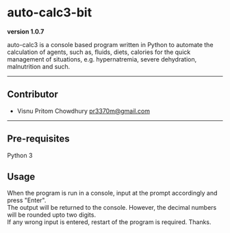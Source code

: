 # auto-calc3-bit

**version 1.0.7**

auto-calc3 is a console based program written in Python to automate the calculation of agents, such as, fluids, diets, calories for the quick management of situations, e.g. hypernatremia, severe dehydration, malnutrition and such. 

---

## Contributor

- Visnu Pritom Chowdhury <pr3370m@gmail.com>

---

## Pre-requisites
Python 3

## Usage
When the program is run in a console, input at the prompt accordingly and press "Enter". <br>
The output will be returned to the console. However, the decimal numbers will be rounded upto two digits. <br>
If any wrong input is entered, restart of the program is required. Thanks. 
